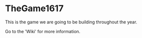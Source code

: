 # TheGame1617
This is the game we are going to be building throughout the year.

Go to the 'Wiki' for more information.
